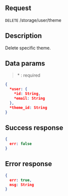 ## Request

<code>DELETE</code> /storage/user/theme

## Description

Delete specific theme.

## Data params

> \* : required

```JSON
{
  *user: {
    *id: String,
    *email: String
  },
  *theme_id: String
}
```

## Success response

```JSON
{
  err: false
}
```

## Error response

```JSON
{
  err: true,
  msg: String
}
```

